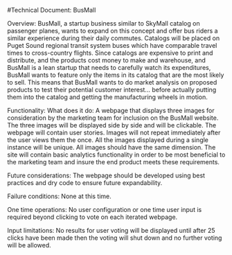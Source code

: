 #Technical Document: BusMall



Overview:
    BusMall, a startup business similar to SkyMall catalog on passenger planes, wants to expand on this concept and offer bus riders a similar experience during their daily commutes. Catalogs will be placed on Puget Sound regional transit system buses which have comparable travel times to cross-country flights. Since catalogs are expensive to print and distribute, and the products cost money to make and warehouse, and BusMall is a lean startup that needs to carefully watch its expenditures, BusMall wants to feature only the items in its catalog that are the most likely to sell. This means that BusMall wants to do market analysis on proposed products to test their potential customer interest... before actually putting them into the catalog and getting the manufacturing wheels in motion.

Functionality:
  What does it do:
    A webpage that displays three images for consideration by the marketing team for inclusion on the BusMall website. The three images will be displayed side by side and will be clickable. The webpage will contain user stories. Images will not repeat immediately after the user views them the once. All the images displayed during a single instance will be unique. All images should have the same dimension. The site will contain basic analytics functionality in order to be most beneficial to the marketing team and insure the end product meets these requirements.

  Future considerations:
    The webpage should be developed using best practices and dry code to ensure future expandability.

  Failure conditions:
    None at this time.

  One time operations:
    No user configuration or one time user input is required beyond clicking to vote on each iterated webpage.

  Input limitations:
    No results for user voting will be displayed until after 25 clicks have been made then the voting will shut down and no further voting will be allowed.
